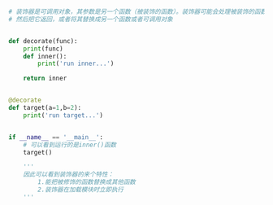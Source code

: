 
<BlogInfo id="1125" title="1.装饰器" author="白日梦想猿" pv=0 read_times=0 pre_cost_time=0分19秒 category="函数装饰器和闭包" tag_list="['函数装饰器和闭包']" create_time="2022.03.11 19:53:53" update_time="2022.03.11 20:02:43" />

```python
# 装饰器是可调用对象，其参数是另一个函数（被装饰的函数）。装饰器可能会处理被装饰的函数，
# 然后把它返回，或者将其替换成另一个函数或者可调用对象


def decorate(func):
    print(func)
    def inner():
        print('run inner...')

    return inner


@decorate
def target(a=1,b=2):
    print('run target...')


if __name__ == '__main__':
    # 可以看到运行的是inner()函数
    target()

    '''
    因此可以看到装饰器的来个特性：
        1.能把被修饰的函数替换成其他函数
        2.装饰器在加载模块时立即执行
    '''

```
